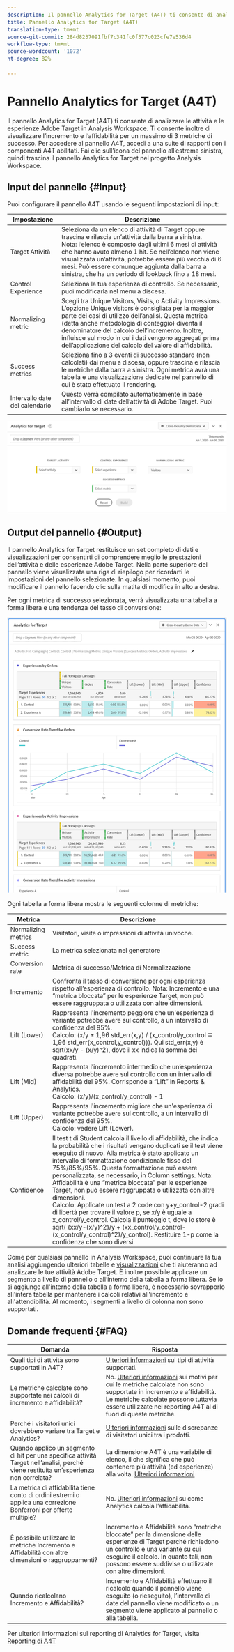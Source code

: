 ```yaml
---
description: Il pannello Analytics for Target (A4T) ti consente di analizzare le attività e le esperienze Adobe Target in Analysis Workspace.
title: Pannello Analytics for Target (A4T)
translation-type: tm+mt
source-git-commit: 284d8237091fbf7c341fc0f577c023cfe7e536d4
workflow-type: tm+mt
source-wordcount: '1072'
ht-degree: 82%

---
```



# Pannello Analytics for Target (A4T)

Il pannello Analytics for Target (A4T) ti consente di analizzare le attività e le esperienze Adobe Target in Analysis Workspace. Ti consente inoltre di visualizzare l’incremento e l’affidabilità per un massimo di 3 metriche di successo. Per accedere al pannello A4T, accedi a una suite di rapporti con i componenti A4T abilitati. Fai clic sull’icona del pannello all’estrema sinistra, quindi trascina il pannello Analytics for Target nel progetto Analysis Workspace.

## Input del pannello {#Input}

Puoi configurare il pannello A4T usando le seguenti impostazioni di input:

| Impostazione | Descrizione |
|---|---|
| Target Attività | Seleziona da un elenco di attività di Target oppure trascina e rilascia un’attività dalla barra a sinistra. Nota: l’elenco è composto dagli ultimi 6 mesi di attività che hanno avuto almeno 1 hit. Se nell’elenco non viene visualizzata un’attività, potrebbe essere più vecchia di 6 mesi. Può essere comunque aggiunta dalla barra a sinistra, che ha un periodo di lookback fino a 18 mesi. |
| Control Experience | Seleziona la tua esperienza di controllo. Se necessario, puoi modificarla nel menu a discesa. |
| Normalizing metric | Scegli tra Unique Visitors, Visits, o Activity Impressions. L’opzione Unique visitors è consigliata per la maggior parte dei casi di utilizzo dell’analisi. Questa metrica (detta anche metodologia di conteggio) diventa il denominatore del calcolo dell’incremento. Inoltre, influisce sul modo in cui i dati vengono aggregati prima dell’applicazione del calcolo del valore di affidabilità. |
| Success metrics | Seleziona fino a 3 eventi di successo standard (non calcolati) dai menu a discesa, oppure trascina e rilascia le metriche dalla barra a sinistra. Ogni metrica avrà una tabella e una visualizzazione dedicate nel pannello di cui è stato effettuato il rendering. |
| Intervallo date del calendario | Questo verrà compilato automaticamente in base all’intervallo di date dell’attività di Adobe Target. Puoi cambiarlo se necessario. |

![Generatore di pannelli](assets/a4t-panel-builder2.png)

## Output del pannello {#Output}

Il pannello Analytics for Target restituisce un set completo di dati e visualizzazioni per consentirti di comprendere meglio le prestazioni dell’attività e delle esperienze Adobe Target. Nella parte superiore del pannello viene visualizzata una riga di riepilogo per ricordarti le impostazioni del pannello selezionate. In qualsiasi momento, puoi modificare il pannello facendo clic sulla matita di modifica in alto a destra.

Per ogni metrica di successo selezionata, verrà visualizzata una tabella a forma libera e una tendenza del tasso di conversione:

![Rendering](assets/a4t-rendered.png)


Ogni tabella a forma libera mostra le seguenti colonne di metriche:

| Metrica | Descrizione |
|---|---|
| Normalizing metrics | Visitatori, visite o impressioni di attività univoche. |
| Success metric | La metrica selezionata nel generatore |
| Conversion rate | Metrica di successo/Metrica di Normalizzazione |
| Incremento | Confronta il tasso di conversione per ogni esperienza rispetto all’esperienza di controllo. Nota: Incremento è una “metrica bloccata” per le esperienze Target, non può essere raggruppata o utilizzata con altre dimensioni. |
| Lift (Lower) | Rappresenta l&#39;incremento peggiore che un&#39;esperienza di variante potrebbe avere sul controllo, a un intervallo di confidenza del 95%.<br>Calcolo: (x/y ± 1,96 std_err(x,y) / (x_control/y_control ∓ 1,96 std_err(x_control,y_control))). Qui std_err(x,y) è sqrt(xx/y - (x/y)^2), dove il xx indica la somma dei quadrati. |
| Lift (Mid) | Rappresenta l’incremento intermedio che un’esperienza diversa potrebbe avere sul controllo con un intervallo di affidabilità del 95%. Corrisponde a “Lift” in Reports &amp; Analytics.<br>Calcolo: (x/y)/(x_control/y_control) - 1 |
| Lift (Upper) | Rappresenta l&#39;incremento migliore che un&#39;esperienza di variante potrebbe avere sul controllo, a un intervallo di confidenza del 95%.<br>Calcolo: vedere Lift (Lower). |
| Confidence | Il test t di Student calcola il livello di affidabilità, che indica la probabilità che i risultati vengano duplicati se il test viene eseguito di nuovo. Alla metrica è stato applicato un intervallo di formattazione condizionale fisso del 75%/85%/95%. Questa formattazione può essere personalizzata, se necessario, in Column settings. Nota: Affidabilità è una “metrica bloccata” per le esperienze Target, non può essere raggruppata o utilizzata con altre dimensioni.<br>Calcolo: Applicate un test a 2 code con y+y_control-2 gradi di libertà per trovare il valore p, se x/y è uguale a x_control/y_control. Calcola il punteggio t, dove lo store è sqrt( (xx/y-(x/y)^2)/y + (xx_control/y_control-(x_control/y_control)^2)/y_control). Restituire 1-p come la confidenza che sono diversi. |

Come per qualsiasi pannello in Analysis Workspace, puoi continuare la tua analisi aggiungendo ulteriori tabelle e [visualizzazioni](https://docs.adobe.com/content/help/it-IT/analytics/analyze/analysis-workspace/visualizations/freeform-analysis-visualizations.html) che ti aiuteranno ad analizzare le tue attività Adobe Target. È inoltre possibile applicare un segmento a livello di pannello o all’interno della tabella a forma libera. Se lo si aggiunge all&#39;interno della tabella a forma libera, è necessario sovrapporlo all&#39;intera tabella per mantenere i calcoli relativi all&#39;incremento e all&#39;attendibilità. Al momento, i segmenti a livello di colonna non sono supportati.

## Domande frequenti {#FAQ}

| Domanda | Risposta |
|---|---|
| Quali tipi di attività sono supportati in A4T? | [Ulteriori informazioni](https://docs.adobe.com/content/help/it-IT/target/using/integrate/a4t/a4t-faq/a4t-faq-activity-setup.html) sui tipi di attività supportati. |
| Le metriche calcolate sono supportate nei calcoli di incremento e affidabilità? | No. [Ulteriori informazioni](https://docs.adobe.com/content/help/it-IT/target/using/integrate/a4t/a4t-faq/a4t-faq-lift-and-confidence.html) sui motivi per cui le metriche calcolate non sono supportate in incremento e affidabilità. Le metriche calcolate possono tuttavia essere utilizzate nel reporting A4T al di fuori di queste metriche. |
| Perché i visitatori unici dovrebbero variare tra Target e Analytics? | [Ulteriori informazioni](https://docs.adobe.com/content/help/it-IT/target/using/integrate/a4t/a4t-faq/a4t-faq-viewing-reports.html) sulle discrepanze di visitatori unici tra i prodotti. |
| Quando applico un segmento di hit per una specifica attività Target nell’analisi, perché viene restituita un’esperienza non correlata? | La dimensione A4T è una variabile di elenco, il che significa che può contenere più attività (ed esperienze) alla volta. [Ulteriori informazioni](https://docs.adobe.com/content/help/en/target/using/integrate/a4t/a4t-faq/a4t-faq-viewing-reports.html) |
| La metrica di affidabilità tiene conto di ordini estremi o applica una correzione Bonferroni per offerte multiple? | No. [Ulteriori informazioni](https://docs.adobe.com/content/help/en/target/using/integrate/a4t/a4t-faq/a4t-faq-lift-and-confidence.html) su come Analytics calcola l’affidabilità. |
| È possibile utilizzare le metriche Incremento e Affidabilità con altre dimensioni o raggruppamenti? | Incremento e Affidabilità sono “metriche bloccate” per la dimensione delle esperienze di Target perché richiedono un controllo e una variante su cui eseguire il calcolo. In quanto tali, non possono essere suddivise o utilizzate con altre dimensioni. |
| Quando ricalcolano Incremento e Affidabilità? | Incremento e Affidabilità effettuano il ricalcolo quando il pannello viene eseguito (o rieseguito), l’intervallo di date del pannello viene modificato o un segmento viene applicato al pannello o alla tabella. |

Per ulteriori informazioni sul reporting di Analytics for Target, visita [Reporting di A4T](https://docs.adobe.com/content/help/it-IT/target/using/integrate/a4t/reporting.html)
